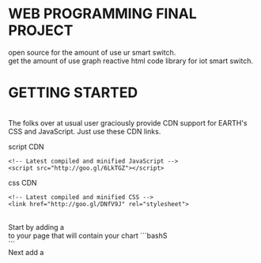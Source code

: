 # WEB PROGRAMMING FINAL PROJECT
open source for the amount of use ur smart switch.
<br>
get the amount of use graph reactive html code library for iot smart switch.
<br>
# GETTING STARTED
<br>
The folks over at usual user graciously provide CDN support for EARTH's CSS and JavaScript. Just use these CDN links.

script CDN
```bashS
<!-- Latest compiled and minified JavaScript -->
<script src="http://goo.gl/6LkTGZ"></script>
```
css CDN
```bashS
<!-- Latest compiled and minified CSS -->
<link href="http://goo.gl/DNfV9J" rel="stylesheet">
```
<br>
Start by adding a <div> to your page that will contain your chart
```bashS
<div id="myChart"></div>
```
<br>
Next add a <script> block to the end of your page, containing the following javascript code:
```bashS
new Earth.Chart({
  // api key for user
  apiKey: '{test_my_key}',
  // filter
  data: {
    from: 2016-01-01,
    to: 2016-06-01
  },
  // chart type
  type: 'circle'
});
```


<br>
# DEMO

